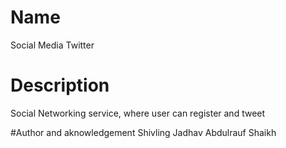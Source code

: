 # Name
Social Media Twitter

# Description
Social Networking service, where user can register and tweet

#Author and aknowledgement
Shivling Jadhav
Abdulrauf Shaikh
